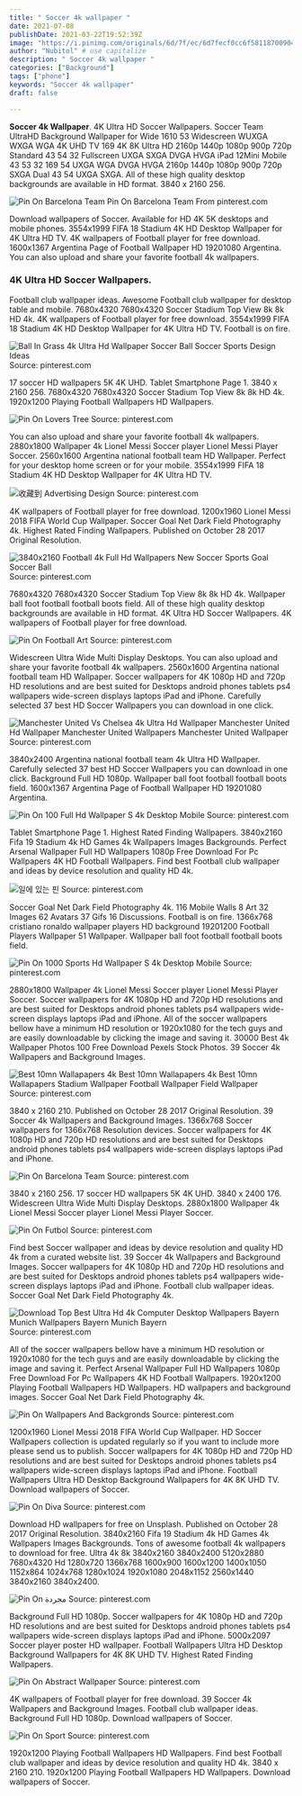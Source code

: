 ```yaml
---
title: " Soccer 4k wallpaper "
date: 2021-07-08
publishDate: 2021-03-22T19:52:39Z
image: "https://i.pinimg.com/originals/6d/7f/ec/6d7fecf0cc6f581187009046bd28c340.jpg"
author: "Nubitol" # use capitalize
description: " Soccer 4k wallpaper "
categories: ["Background"]
tags: ["phone"]
keywords: "Soccer 4k wallpaper"
draft: false

---
```



**Soccer 4k Wallpaper**. 4K Ultra HD Soccer Wallpapers. Soccer Team UltraHD Background Wallpaper for Wide 1610 53 Widescreen WUXGA WXGA WGA 4K UHD TV 169 4K 8K Ultra HD 2160p 1440p 1080p 900p 720p Standard 43 54 32 Fullscreen UXGA SXGA DVGA HVGA iPad 12Mini Mobile 43 53 32 169 54 UXGA WGA DVGA HVGA 2160p 1440p 1080p 900p 720p SXGA Dual 43 54 UXGA SXGA. All of these high quality desktop backgrounds are available in HD format. 3840 x 2160 256.

![Pin On Barcelona Team](https://i.pinimg.com/originals/8a/24/00/8a24009e7a8210bc23fffd4548dcc28c.jpg "Pin On Barcelona Team")
Pin On Barcelona Team From pinterest.com


Download wallpapers of Soccer. Available for HD 4K 5K desktops and mobile phones. 3554x1999 FIFA 18 Stadium 4K HD Desktop Wallpaper for 4K Ultra HD TV. 4K wallpapers of Football player for free download. 1600x1367 Argentina Page of Football Wallpaper HD 19201080 Argentina. You can also upload and share your favorite football 4k wallpapers.

### 4K Ultra HD Soccer Wallpapers.

Football club wallpaper ideas. Awesome Football club wallpaper for desktop table and mobile. 7680x4320 7680x4320 Soccer Stadium Top View 8k 8k HD 4k. 4K wallpapers of Football player for free download. 3554x1999 FIFA 18 Stadium 4K HD Desktop Wallpaper for 4K Ultra HD TV. Football is on fire.


![Ball In Grass 4k Ultra Hd Wallpaper Soccer Ball Soccer Sports Design Ideas](https://i.pinimg.com/originals/90/96/d3/9096d3a666463d93db27b136d3ac5572.jpg "Ball In Grass 4k Ultra Hd Wallpaper Soccer Ball Soccer Sports Design Ideas")
Source: pinterest.com

17 soccer HD wallpapers 5K 4K UHD. Tablet Smartphone Page 1. 3840 x 2160 256. 7680x4320 7680x4320 Soccer Stadium Top View 8k 8k HD 4k. 1920x1200 Playing Football Wallpapers HD Wallpapers.

![Pin On Lovers Tree](https://i.pinimg.com/originals/6f/12/f6/6f12f649cd0e75e8835954800efdf818.jpg "Pin On Lovers Tree")
Source: pinterest.com

You can also upload and share your favorite football 4k wallpapers. 2880x1800 Wallpaper 4k Lionel Messi Soccer player Lionel Messi Player Soccer. 2560x1600 Argentina national football team HD Wallpaper. Perfect for your desktop home screen or for your mobile. 3554x1999 FIFA 18 Stadium 4K HD Desktop Wallpaper for 4K Ultra HD TV.

![收藏到 Advertising Design](https://i.pinimg.com/originals/73/f6/45/73f645e118db197a8845d595e7727fcc.jpg "收藏到 Advertising Design")
Source: pinterest.com

4K wallpapers of Football player for free download. 1200x1960 Lionel Messi 2018 FIFA World Cup Wallpaper. Soccer Goal Net Dark Field Photography 4k. Highest Rated Finding Wallpapers. Published on October 28 2017 Original Resolution.

![3840x2160 Football 4k Full Hd Wallpapers New Soccer Sports Goal Soccer Ball](https://i.pinimg.com/originals/8a/0d/82/8a0d82bec1af9e9f5a592195f14a5605.jpg "3840x2160 Football 4k Full Hd Wallpapers New Soccer Sports Goal Soccer Ball")
Source: pinterest.com

7680x4320 7680x4320 Soccer Stadium Top View 8k 8k HD 4k. Wallpaper ball foot football football boots field. All of these high quality desktop backgrounds are available in HD format. 4K Ultra HD Soccer Wallpapers. 4K wallpapers of Football player for free download.

![Pin On Football Art](https://i.pinimg.com/736x/91/0a/9b/910a9b9f1ea004b5d56280fd55844ff6.jpg "Pin On Football Art")
Source: pinterest.com

Widescreen Ultra Wide Multi Display Desktops. You can also upload and share your favorite football 4k wallpapers. 2560x1600 Argentina national football team HD Wallpaper. Soccer wallpapers for 4K 1080p HD and 720p HD resolutions and are best suited for Desktops android phones tablets ps4 wallpapers wide-screen displays laptops iPad and iPhone. Carefully selected 37 best HD Soccer Wallpapers you can download in one click.

![Manchester United Vs Chelsea 4k Ultra Hd Wallpaper Manchester United Hd Wallpaper Manchester United Wallpapers Manchester United Wallpaper](https://i.pinimg.com/originals/57/93/80/57938071b082e240bc2049323f900f16.jpg "Manchester United Vs Chelsea 4k Ultra Hd Wallpaper Manchester United Hd Wallpaper Manchester United Wallpapers Manchester United Wallpaper")
Source: pinterest.com

3840x2400 Argentina national football team 4k Ultra HD Wallpaper. Carefully selected 37 best HD Soccer Wallpapers you can download in one click. Background Full HD 1080p. Wallpaper ball foot football football boots field. 1600x1367 Argentina Page of Football Wallpaper HD 19201080 Argentina.

![Pin On 100 Full Hd Wallpaper S 4k Desktop Mobile](https://i.pinimg.com/736x/5e/2c/16/5e2c16d934237075ec3ad0d2dfaf115d.jpg "Pin On 100 Full Hd Wallpaper S 4k Desktop Mobile")
Source: pinterest.com

Tablet Smartphone Page 1. Highest Rated Finding Wallpapers. 3840x2160 Fifa 19 Stadium 4k HD Games 4k Wallpapers Images Backgrounds. Perfect Arsenal Wallpaper Full HD Wallpapers 1080p Free Download For Pc Wallpapers 4K HD Football Wallpapers. Find best Football club wallpaper and ideas by device resolution and quality HD 4k.

![일에 있는 핀](https://i.pinimg.com/originals/2d/d8/ee/2dd8eeb81c5bfc0fdec565908a79613c.jpg "일에 있는 핀")
Source: pinterest.com

Soccer Goal Net Dark Field Photography 4k. 116 Mobile Walls 8 Art 32 Images 62 Avatars 37 Gifs 16 Discussions. Football is on fire. 1366x768 cristiano ronaldo wallpaper players HD background 19201200 Football Players Wallpaper 51 Wallpaper. Wallpaper ball foot football football boots field.

![Pin On 1000 Sports Hd Wallpaper S 4k Desktop Mobile](https://i.pinimg.com/originals/10/51/c6/1051c622c68507a2f37f403243be5fb2.jpg "Pin On 1000 Sports Hd Wallpaper S 4k Desktop Mobile")
Source: pinterest.com

2880x1800 Wallpaper 4k Lionel Messi Soccer player Lionel Messi Player Soccer. Soccer wallpapers for 4K 1080p HD and 720p HD resolutions and are best suited for Desktops android phones tablets ps4 wallpapers wide-screen displays laptops iPad and iPhone. All of the soccer wallpapers bellow have a minimum HD resolution or 1920x1080 for the tech guys and are easily downloadable by clicking the image and saving it. 30000 Best 4k Wallpaper Photos 100 Free Download Pexels Stock Photos. 39 Soccer 4k Wallpapers and Background Images.

![Best 10mn Wallapapers 4k Best 10mn Wallapapers 4k Best 10mn Wallapapers Stadium Wallpaper Football Wallpaper Field Wallpaper](https://i.pinimg.com/736x/8b/46/64/8b46648c694235c35e4132a3c2c21dec.jpg "Best 10mn Wallapapers 4k Best 10mn Wallapapers 4k Best 10mn Wallapapers Stadium Wallpaper Football Wallpaper Field Wallpaper")
Source: pinterest.com

3840 x 2160 210. Published on October 28 2017 Original Resolution. 39 Soccer 4k Wallpapers and Background Images. 1366x768 Soccer wallpapers for 1366x768 Resolution devices. Soccer wallpapers for 4K 1080p HD and 720p HD resolutions and are best suited for Desktops android phones tablets ps4 wallpapers wide-screen displays laptops iPad and iPhone.

![Pin On Barcelona Team](https://i.pinimg.com/originals/8a/24/00/8a24009e7a8210bc23fffd4548dcc28c.jpg "Pin On Barcelona Team")
Source: pinterest.com

3840 x 2160 256. 17 soccer HD wallpapers 5K 4K UHD. 3840 x 2400 176. Widescreen Ultra Wide Multi Display Desktops. 2880x1800 Wallpaper 4k Lionel Messi Soccer player Lionel Messi Player Soccer.

![Pin On Futbol](https://i.pinimg.com/736x/9c/f3/16/9cf31627203b4479ad79eae95c74fea7.jpg "Pin On Futbol")
Source: pinterest.com

Find best Soccer wallpaper and ideas by device resolution and quality HD 4k from a curated website list. 39 Soccer 4k Wallpapers and Background Images. Soccer wallpapers for 4K 1080p HD and 720p HD resolutions and are best suited for Desktops android phones tablets ps4 wallpapers wide-screen displays laptops iPad and iPhone. Football club wallpaper ideas. Soccer Goal Net Dark Field Photography 4k.

![Download Top Best Ultra Hd 4k Computer Desktop Wallpapers Bayern Munich Wallpapers Bayern Munich Bayern](https://i.pinimg.com/originals/bf/e2/7c/bfe27c4fed327ac9656600652bc8f298.jpg "Download Top Best Ultra Hd 4k Computer Desktop Wallpapers Bayern Munich Wallpapers Bayern Munich Bayern")
Source: pinterest.com

All of the soccer wallpapers bellow have a minimum HD resolution or 1920x1080 for the tech guys and are easily downloadable by clicking the image and saving it. Perfect Arsenal Wallpaper Full HD Wallpapers 1080p Free Download For Pc Wallpapers 4K HD Football Wallpapers. 1920x1200 Playing Football Wallpapers HD Wallpapers. HD wallpapers and background images. Soccer Goal Net Dark Field Photography 4k.

![Pin On Wallpapers And Backgronds](https://i.pinimg.com/originals/90/7e/7d/907e7dd7979797338b55697762b2865c.jpg "Pin On Wallpapers And Backgronds")
Source: pinterest.com

1200x1960 Lionel Messi 2018 FIFA World Cup Wallpaper. HD Soccer Wallpapers collection is updated regularly so if you want to include more please send us to publish. Soccer wallpapers for 4K 1080p HD and 720p HD resolutions and are best suited for Desktops android phones tablets ps4 wallpapers wide-screen displays laptops iPad and iPhone. Football Wallpapers Ultra HD Desktop Background Wallpapers for 4K 8K UHD TV. Download wallpapers of Soccer.

![Pin On Diva](https://i.pinimg.com/originals/dc/0c/4b/dc0c4b9d1d0ec1ff53cb2d05cdc06cf7.jpg "Pin On Diva")
Source: pinterest.com

Download HD wallpapers for free on Unsplash. Published on October 28 2017 Original Resolution. 3840x2160 Fifa 19 Stadium 4k HD Games 4k Wallpapers Images Backgrounds. Tons of awesome football 4k wallpapers to download for free. Ultra 4k 8k 3840x2160 3840x2400 5120x2880 7680x4320 Hd 1280x720 1366x768 1600x900 1600x1200 1400x1050 1152x864 1024x768 1280x1024 1920x1080 2048x1152 2560x1440 3840x2160 3840x2400.

![Pin On مجردة](https://i.pinimg.com/originals/5f/40/00/5f4000cb02b629a887356252c9d9bb61.png "Pin On مجردة")
Source: pinterest.com

Background Full HD 1080p. Soccer wallpapers for 4K 1080p HD and 720p HD resolutions and are best suited for Desktops android phones tablets ps4 wallpapers wide-screen displays laptops iPad and iPhone. 5000x2097 Soccer player poster HD wallpaper. Football Wallpapers Ultra HD Desktop Background Wallpapers for 4K 8K UHD TV. Highest Rated Finding Wallpapers.

![Pin On Abstract Wallpaper](https://i.pinimg.com/originals/14/ea/ef/14eaef0e120d21903c4debdf27898adb.jpg "Pin On Abstract Wallpaper")
Source: pinterest.com

4K wallpapers of Football player for free download. 39 Soccer 4k Wallpapers and Background Images. Football club wallpaper ideas. Background Full HD 1080p. Download wallpapers of Soccer.

![Pin On Sport](https://i.pinimg.com/originals/6d/7f/ec/6d7fecf0cc6f581187009046bd28c340.jpg "Pin On Sport")
Source: pinterest.com

1920x1200 Playing Football Wallpapers HD Wallpapers. Find best Football club wallpaper and ideas by device resolution and quality HD 4k. 3840 x 2160 210. 1920x1200 Playing Football Wallpapers HD Wallpapers. Download wallpapers of Soccer.

